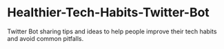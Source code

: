 # Healthier-Tech-Habits-Twitter-Bot
Twitter Bot sharing tips and ideas to help people improve their tech habits and avoid common pitfalls.

